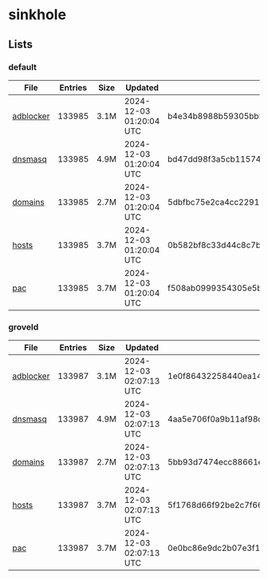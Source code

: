 # sinkhole

## Lists

### default

|File|Entries|Size|Updated|Hash|
|-|-|-|-|-|
|[adblocker](https://raw.githubusercontent.com/groveld/sinkhole/lists/default/adblocker.txt)|133985|3.1M|2024-12-03 01:20:04 UTC|b4e34b8988b59305bbb76a313b98a41bab73dfd44b7f83ca30127f29b07c61cc|
|[dnsmasq](https://raw.githubusercontent.com/groveld/sinkhole/lists/default/dnsmasq.txt)|133985|4.9M|2024-12-03 01:20:04 UTC|bd47dd98f3a5cb11574585d425ad72a9c6016efd7845787d2fbc3244cc969d5c|
|[domains](https://raw.githubusercontent.com/groveld/sinkhole/lists/default/domains.txt)|133985|2.7M|2024-12-03 01:20:04 UTC|5dbfbc75e2ca4cc2291efe31ed31639066b80fbc7b8ebb8ad36e286de19af03e|
|[hosts](https://raw.githubusercontent.com/groveld/sinkhole/lists/default/hosts.txt)|133985|3.7M|2024-12-03 01:20:04 UTC|0b582bf8c33d44c8c7b683f7fa93395d042fe7638b226b34854c52ecf0d5f7a2|
|[pac](https://raw.githubusercontent.com/groveld/sinkhole/lists/default/pac.txt)|133985|3.7M|2024-12-03 01:20:04 UTC|f508ab0999354305e5bb1b145a2899e5e3627e0c50b278d921146068d1a5d7df|

### groveld

|File|Entries|Size|Updated|Hash|
|-|-|-|-|-|
|[adblocker](https://raw.githubusercontent.com/groveld/sinkhole/lists/groveld/adblocker.txt)|133987|3.1M|2024-12-03 02:07:13 UTC|1e0f86432258440ea148d9760f5afa55639510e875d4ca7a11c8944b8e00ed9e|
|[dnsmasq](https://raw.githubusercontent.com/groveld/sinkhole/lists/groveld/dnsmasq.txt)|133987|4.9M|2024-12-03 02:07:13 UTC|4aa5e706f0a9b11af98dbdfe55da53036c871a5149219de906049e613859842f|
|[domains](https://raw.githubusercontent.com/groveld/sinkhole/lists/groveld/domains.txt)|133987|2.7M|2024-12-03 02:07:13 UTC|5bb93d7474ecc88661ea5eac5e5c16a6259aa551e7228c8a3cdd108947e3a809|
|[hosts](https://raw.githubusercontent.com/groveld/sinkhole/lists/groveld/hosts.txt)|133987|3.7M|2024-12-03 02:07:13 UTC|5f1768d66f92be2c7f6629fe8c890e619837b1cafb5b9f22ebfc59fd8f0cc202|
|[pac](https://raw.githubusercontent.com/groveld/sinkhole/lists/groveld/pac.txt)|133987|3.7M|2024-12-03 02:07:13 UTC|0e0bc86e9dc2b07e3f108486feb86e0fda0e5b583b86b4f3b2e52fbc867d17c4|
